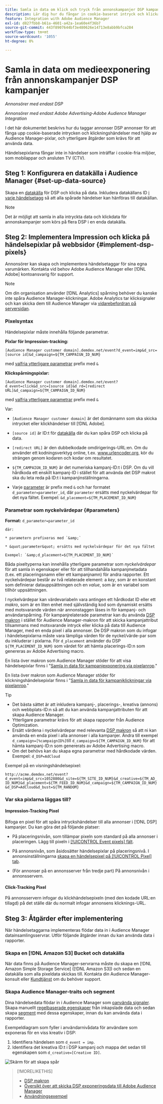 ```yaml
---
title: Samla in data om klick och tryck från annonskampanjer DSP kampanjer
description: Lär dig hur du fångar in cookie-baserat intryck och klickar på händelser från Advertising DSP ads med Audience Manager pixlar
feature: Integration with Adobe Audience Manager
exl-id: d827fbb8-b61a-4601-a42a-1ea60e4f36b7
source-git-commit: 443f8907644bf3e480626e14713e8abb9bfca284
workflow-type: tm+mt
source-wordcount: '1055'
ht-degree: 0%

---
```


# Samla in data om medieexponering från annonskampanjer DSP kampanjer

*Annonsörer med endast DSP*

*Annonsörer med endast Adobe Advertising-Adobe Audience Manager Integration*

I det här dokumentet beskrivs hur du taggar annonser DSP annonser för att fånga upp cookie-baserade intrycken och klickningshändelser med hjälp av Audience Manager-pixlar, och ytterligare åtgärder som krävs för att använda data.

Händelsepixlarna fångar inte in händelser som inträffar i cookie-fria miljöer, som mobilappar och ansluten TV (CTV).

## Steg 1: Konfigurera en datakälla i Audience Manager {#set-up-data-source}

Skapa en [datakälla](https://experienceleague.adobe.com/docs/audience-manager/user-guide/features/data-sources/datasources-list-and-settings.html) för DSP och klicka på data. Inkludera datakällans ID [i varje händelsetagg](#implement-dsp-pixels) så att alla spårade händelser kan hänföras till datakällan.

>[!NOTE]
> Det är möjligt att samla in alla intryckta data och klickdata för annonskampanjer som körs på flera DSP i en enda datakälla.

## Steg 2: Implementera Impression och klicka på händelsepixlar på webbsidor {#implement-dsp-pixels}

Annonsörer kan skapa och implementera händelsetaggar för sina egna varumärken. Kontakta vid behov Adobe Audience Manager eller [!DNL Adobe] kontoansvarig för support.

>[!NOTE]
>
>Om din organisation använder [!DNL Analytics] spårning behöver du kanske inte spåra Audience Manager-klickningar. Adobe Analytics tar klicksignaler och kan skicka dem till Audience Manager via [vidarebefordran på serversidan](https://experienceleague.adobe.com/docs/analytics/admin/admin-tools/server-side-forwarding/ssf.html).

### Pixelsyntax

Händelsepixlar måste innehålla följande parametrar.

**Pixlar för Impression-tracking:**

`[Audience Manager customer domain].demdex.net/event?d_event=imp&d_src=[source id]&d_campaign=${TM_CAMPAIGN_ID_NUM}`

med [valfria ytterligare parametrar](#parameters) prefix med `&`

**Klickspårningspixlar:**

`[Audience Manager customer domain].demdex.net/event?d_event=click&d_src=[source id]&d_rd=[redirect URL]&d_campaign=${TM_CAMPAIGN_ID_NUM}`

med [valfria ytterligare parametrar](#parameters) prefix med `&`

Var:

* `[Audience Manager customer domain]` är det domännamn som ska skicka intrycket eller klickhändelser till [!DNL Adobe].

* `[source id]` är ID:t för [datakälla](#set-up-data-source) där du kan spåra DSP och klicka på data.

* `[redirect URL]` är den dubbelkodade omdirigerings-URL:en. Om du använder ett kodningsverktyg online, t.ex. www.urlencoder.org, kör du strängen genom kodaren och kodar om resultatet.

* `${TM_CAMPAIGN_ID_NUM}` är det numeriska kampanj-ID:t i DSP. Om du vill hårdkoda ett enskilt kampanj-ID i stället för att använda det DSP makrot ska du leta reda på ID:t i kampanjinställningarna.

* Varje [parameter](#key-value-pairs) är prefix med `&` och har formatet `d_parameter=parameter_id`, där `parameter` ersätts med nyckelvärdepar för det nya fältet. Exempel: `&d_placement=${TM_PLACEMENT_ID_NUM}`

### Parametrar som nyckelvärdepar {#parameters}

**Format:**  `d_parameter=parameter_id`

    där:
    
    * parametern prefixeras med `&amp;`
    
    * &quot;parameter&quot; ersätts med nyckelvärdepar för det nya fältet
    
    Exempel: `&amp;d_placement=${TM_PLACEMENT_ID_NUM}`

Båda pixeltyperna kan innehålla ytterligare parametrar som *nyckelvärdepar* för att samla in egenskaper eller för att tillhandahålla kampanjmetadata (t.ex. ett placeringsnamn eller ett kampanjnamn) för andra rapporter. Ett nyckelvärdepar består av två relaterade element: a *key*, som är en konstant som definierar datauppsättningen och en *value*, som är en variabel som tillhör uppsättningen.

I nyckelvärdepar kan värdevariabeln vara antingen ett hårdkodat ID eller ett *makro*, som är en liten enhet med självständig kod som dynamiskt ersätts med motsvarande värden när annonstaggen läses in för kampanj- och användarspårning. För kampanjrelaterade parametrar kan du använda [DSP makron](/help/dsp/campaign-management/macros.md) i stället för Audience Manager-makron för att skicka kampanjattribut tillsammans med motsvarande intryck eller klicka på data till Audience Manager, med en enda pixel i alla annonser. De DSP makron som du infogar i händelsepixlarna måste vara lämpliga värden för de nyckel/värde-par som du inkluderar i pixlarna. För `d_placement` använder du DSP `${TM_PLACEMENT_ID_NUM}` som värdet för att hämta placerings-ID:n som genereras av Adobe Advertising macro.

En lista över makron som Audience Manager stöder för att visa händelsepixlar finns i &quot;[Samla in data för kampanjexponering via pixelanrop](https://experienceleague.adobe.com/docs/audience-manager/user-guide/implementation-integration-guides/media-data-integration/impression-data-pixels.html#supported-key-value-pairs).&quot;

En lista över makron som Audience Manager stöder för klickningshändelsepixlar finns i &quot;[Samla in data för kampanjklickningar via pixelanrop](https://experienceleague.adobe.com/docs/audience-manager/user-guide/implementation-integration-guides/media-data-integration/click-data-pixels.html).&quot;

>[!TIP]
>
>* Det bästa sättet är att inkludera kampanj-, placerings-, kreativa (annons) och webbplats-ID:n så att du kan använda kampanjattributen för att skapa Audience Manager.
>* Ytterligare parametrar krävs för att skapa rapporter från Audience Optimization.
>* Ersätt värdena i nyckelvärdepar med relevanta [DSP makron](/help/dsp/campaign-management/macros.md) så att ni kan använda en enda pixel i alla annonser i alla kampanjer. Ändra till exempel `d_campaign=[%campaignID%]`till `d_campaign=${TM_CAMPAIGN_ID_NUM}` för att hämta kampanj-ID:n som genererats av Adobe Advertising macro.
>* Om det behövs kan du skapa egna parametrar med hårdkodade värden. Exempel: `d_DSP=AdCloud`


Exempel på en visningshändelsepixel:

`http://acme.demdex.net/event?d_event=imp&d_src=1052880&d_site=${TM_SITE_ID_NUM}&d_creative=${TM_AD_ID_NUM}&d_placement=${TM_FEED_ID_NUM}&d_campaign=${TM_CAMPAIGN_ID_NUM}&d_DSP=AdCloud&d_bust=${TM_RANDOM}`

### Var ska pixlarna läggas till?

#### Impression-Tracking Pixel

Bifoga en pixel för att spåra intryckshändelser till alla annonser i [!DNL DSP] kampanjer. Du kan göra det på följande platser:

* På placeringsnivån, som tillämpar pixeln som standard på alla annonser i placeringen. Lägg till pixeln i [[!UICONTROL Event pixels] fält](/help/dsp/campaign-management/placements/placement-settings.md).

* På annonsnivån, som åsidosätter händelsepixlar på placeringsnivå. I annonsinställningarna [skapa en händelsepixel på [!UICONTROL Pixel] tab](/help/dsp/campaign-management/ads/ad-edit.md).

* (För annonser på en annonsserver från tredje part) På annonsnivån i annonsservern.

#### Click-Tracking Pixel

På annonsservern infogar du klickhändelsepixeln (med den kodade URL:en tillagd) på det ställe där du normalt infogar annonsens klicknings-URL.

## Steg 3: Åtgärder efter implementering

När händelsetaggarna implementeras flödar data in i Audience Manager datainsamlingsservrar. Utför följande åtgärder innan du kan använda data i rapporter.

### Skapa en [!DNL Amazon S3] Bucket och datakälla

När data finns på Audience Manager-servrarna måste du skapa en [!DNL Amazon Simple Storage Service] ([!DNL Amazon S3]) och sedan en datakälla som alla pixeldata skickas till. Kontakta din Audience Manager-konsult eller [Kundtjänst](https://experienceleague.adobe.com/docs/audience-manager/user-guide/help-and-legal/help-legal-contact.html) om du behöver support.

### Skapa Audience Manager-traits och segment

Dina händelsedata flödar in i Audience Manager som [oanvända signaler](https://experienceleague.adobe.com/docs/audience-manager/user-guide/reporting/interactive-and-overlap-reports/unused-signals.html). Skapa manuellt [regelbaserade egenskaper](https://experienceleague.adobe.com/docs/audience-manager/user-guide/features/traits/trait-builder/create-onboarded-rule-based-traits.html) från inkapslade data och sedan skapa [segment](https://experienceleague.adobe.com/docs/audience-manager/user-guide/features/segments/segments-purpose.html) med dessa egenskaper, innan du kan använda data i rapporter.

Exempeldiagram som fyller i användarnivådata för användare som exponeras för en viss kreativ i DSP:

1. Identifiera händelsen som `d_event = imp`.
1. Identifiera det kreativa ID:t i DSP kampanj och mappa det sedan till egenskapen som `d_creative=[Creative ID]`.

![Skärm för att skapa spår](/help/dsp/assets/aa-trait.png)

>[!MORELIKETHIS]
>
>* [DSP makron](/help/dsp/campaign-management/macros.md)
>* [Översikt över att skicka DSP exponeringsdata till Adobe Audience Manager](overview.md)
>* [Användningsexempel](use-cases.md)

